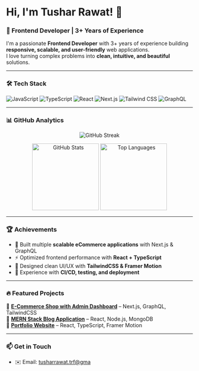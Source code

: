 # Hi, I'm Tushar Rawat! 👋  

### 🚀 Frontend Developer | 3+ Years of Experience  

I'm a passionate **Frontend Developer** with 3+ years of experience building **responsive, scalable, and user-friendly** web applications.  
I love turning complex problems into **clean, intuitive, and beautiful** solutions.  

---

### 🛠️ Tech Stack  

![JavaScript](https://img.shields.io/badge/JavaScript-ES6+-F7DF1E?style=for-the-badge&logo=javascript&logoColor=black)
![TypeScript](https://img.shields.io/badge/TypeScript-007ACC?style=for-the-badge&logo=typescript&logoColor=white)
![React](https://img.shields.io/badge/React-20232A?style=for-the-badge&logo=react&logoColor=61DAFB)
![Next.js](https://img.shields.io/badge/Next.js-000000?style=for-the-badge&logo=next.js&logoColor=white)
![Tailwind CSS](https://img.shields.io/badge/TailwindCSS-38B2AC?style=for-the-badge&logo=tailwind-css&logoColor=white)
![GraphQL](https://img.shields.io/badge/GraphQL-E10098?style=for-the-badge&logo=graphql&logoColor=white)

---

### 📊 GitHub Analytics  

<p align="center">
  <img src="https://github-readme-streak-stats.herokuapp.com/?user=tusharrawat&theme=radical" alt="GitHub Streak" />
</p>

<p align="center">
  <img src="https://github-readme-stats.vercel.app/api?username=tusharrawat&show_icons=true&theme=radical" alt="GitHub Stats" height="180em"/>
  <img src="https://github-readme-stats.vercel.app/api/top-langs/?username=tusharrawat&layout=compact&theme=radical" alt="Top Languages" height="180em"/>
</p>

---

### 🏆 Achievements  

- 🥇 Built multiple **scalable eCommerce applications** with Next.js & GraphQL  
- ⚡ Optimized frontend performance with **React + TypeScript**  
- 🎨 Designed clean UI/UX with **TailwindCSS & Framer Motion**  
- 🚀 Experience with **CI/CD, testing, and deployment**  

---

### 🔥 Featured Projects  

🔹 [**E-Commerce Shop with Admin Dashboard**](https://github.com/yourrepo) – Next.js, GraphQL, TailwindCSS  
🔹 [**MERN Stack Blog Application**](https://github.com/yourrepo) – React, Node.js, MongoDB  
🔹 [**Portfolio Website**](https://github.com/yourrepo) – React, TypeScript, Framer Motion  

---

### 📫 Get in Touch  

- ✉️ Email: [tusharrawat.trf@gma]()

